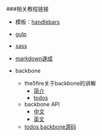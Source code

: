 ###相关教程链接
* 模板：[handlebars](http://www.cnblogs.com/iyangyuan/archive/2013/12/12/3471227.html)  

* [gulp](http://www.gulpjs.com.cn/)  

* [sass](http://www.ruanyifeng.com/blog/2012/06/sass.html)  

* [markdown速成](http://www.jianshu.com/p/1e402922ee32/)    

* backbone
    * the5fire关于backbone的讲解
      * [简介](http://www.the5fire.com/tag/backbone/)
      * [todos](http://www.the5fire.com/7-backbone-todos-1.html)
    * backbone API
      * [中文](http://www.css88.com/doc/backbone/#FAQ-tim-toady)
      * [英文](http://backbonejs.org/#View)
    * [todos backbone源码](https://github.com/jashkenas/backbone/blob/master/examples/todos/index.html)

